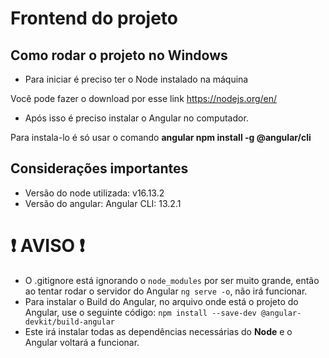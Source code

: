 # Frontend do projeto

## Como rodar o projeto no Windows

* Para iniciar é preciso ter o Node instalado na máquina

Você pode fazer o download por esse link https://nodejs.org/en/

* Após isso é preciso instalar o Angular no computador.

Para instala-lo é só usar o comando **angular npm install -g @angular/cli**

## Considerações importantes
* Versão do node utilizada: v16.13.2
* Versão do angular: Angular CLI: 13.2.1

# ❗ AVISO ❗
* O .gitignore está ignorando o `node_modules` por ser muito grande, então ao tentar rodar o servidor do Angular `ng serve -o`, não irá funcionar.
* Para instalar o Build do Angular, no arquivo onde está o projeto do Angular, use o seguinte código: `npm install --save-dev @angular-devkit/build-angular`
* Este irá instalar todas as dependências necessárias do **Node** e o Angular voltará a funcionar.
